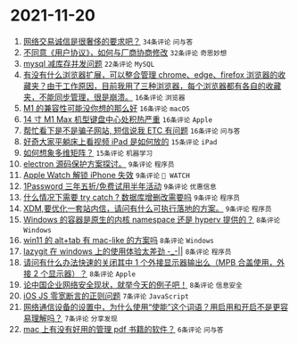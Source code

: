 # 2021-11-20

1. [网络交易诚信是很奢侈的要求吧？](https://www.v2ex.com/t/816717) `34条评论` `问与答`
1. [不同意《用户协议》，如何与厂商协商修改](https://www.v2ex.com/t/816698) `32条评论` `奇思妙想`
1. [mysql 减库存并发问题](https://www.v2ex.com/t/816733) `22条评论` `MySQL`
1. [有没有什么浏览器扩展，可以整合管理 chrome、edge、firefox 浏览器的收藏夹？由于工作原因，目前我用了三种浏览器，每个浏览器都有各自的收藏夹，不能同步管理，很是崩溃。](https://www.v2ex.com/t/816762) `16条评论` `浏览器`
1. [M1 的兼容性可能没你想的那么好](https://www.v2ex.com/t/816760) `16条评论` `macOS`
1. [14 寸 M1 Max 机型键盘中心处积热严重](https://www.v2ex.com/t/816734) `16条评论` `Apple`
1. [帮忙看下是不是骗子网站, 短信说我 ETC 有问题](https://www.v2ex.com/t/816719) `16条评论` `问与答`
1. [好奇大家平躺床上看视频 iPad 是如何放的](https://www.v2ex.com/t/816772) `15条评论` `iPad`
1. [如何想象多维矩阵？](https://www.v2ex.com/t/816763) `15条评论` `机器学习`
1. [electron 源码保护方案探讨。](https://www.v2ex.com/t/816756) `9条评论` `程序员`
1. [Apple Watch 解锁 iPhone 失效](https://www.v2ex.com/t/816746) `9条评论` ` WATCH`
1. [1Password 三年五折/免费试用半年活动](https://www.v2ex.com/t/816730) `9条评论` `优惠信息`
1. [什么情况下需要 try catch ? 数据库增删改需要吗](https://www.v2ex.com/t/816710) `9条评论` `程序员`
1. [XDM,要优化一套站内信，请问有什么可执行落地的方案。](https://www.v2ex.com/t/816703) `9条评论` `程序员`
1. [Windows 的容器是原生的内核 namespace 还是 hyperv 提供的？](https://www.v2ex.com/t/816724) `8条评论` `Windows`
1. [win11 的 alt+tab 有 mac-like 的方案吗](https://www.v2ex.com/t/816712) `8条评论` `Windows`
1. [lazygit 在 windows 上的使用体验太差劲 -_-||](https://www.v2ex.com/t/816696) `8条评论` `程序员`
1. [请问有什么办法快速的关闭其中 1 个外接显示器输出么（MPB 合盖使用，外接 2 个显示器）？](https://www.v2ex.com/t/816689) `8条评论` `Apple`
1. [论中国企业网络安全现状，就举今天的例子吧！](https://www.v2ex.com/t/816727) `8条评论` `信息安全`
1. [iOS JS 零宽断言的正则问题](https://www.v2ex.com/t/816742) `7条评论` `JavaScript`
1. [网络通信设备的设置中，为什么使用“使能”这个词语？用启用和开启不是更容易理解吗？](https://www.v2ex.com/t/816714) `7条评论` `分享发现`
1. [mac 上有没有好用的管理 pdf 书籍的软件？](https://www.v2ex.com/t/816755) `6条评论` `问与答`

